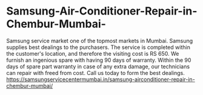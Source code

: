 # Samsung-Air-Conditioner-Repair-in-Chembur-Mumbai-
Samsung service market one of the topmost markets in Mumbai. Samsung supplies best dealings to the purchasers. The service is completed within the customer's location, and therefore the visiting cost is RS 650. We furnish an ingenious spare with having 90 days of warranty. Within the 90 days of spare part warranty in case of any extra damage, our technicians can repair with freed from cost. Call us today to form the best dealings. https://samsungservicecentermumbai.in/samsung-airconditioner-repair-in-chembur-mumbai/
